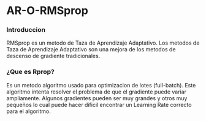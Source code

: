 # AR-O-RMSprop

### Introduccion

RMSprop es un metodo de Taza de Aprendizaje Adaptativo. Los metodos de Taza de Aprendizaje Adaptativo son una mejora de los metodos de descenso de gradiente tradicionales.

### ¿Que es Rprop?
Es un metodo algoritmo usado para optimizacion de lotes (full-batch). Este algoritmo intenta resolver el problema de que el gradiente puede variar ampliamente. Algunos gradientes pueden ser muy grandes y otros muy pequeños lo cual puede hacer dificil encontrar un Learning Rate correcto para el algoritmo.
